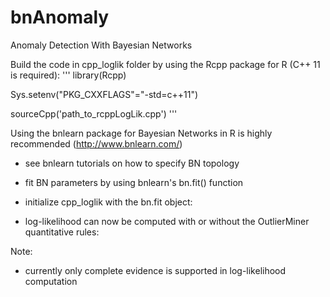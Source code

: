 # bnAnomaly
Anomaly Detection With Bayesian Networks

Build the code in cpp_loglik folder by using the Rcpp package for R (C++ 11 is required):
  '''
  library(Rcpp)
  
  Sys.setenv("PKG_CXXFLAGS"="-std=c++11")
  
  sourceCpp('path_to_rcppLogLik.cpp')
  '''

Using the bnlearn package for Bayesian Networks in R is highly recommended (http://www.bnlearn.com/)
  - see bnlearn tutorials on how to specify BN topology
  - fit BN parameters by using bnlearn's bn.fit() function
  - initialize cpp_loglik with the bn.fit object:
  
  - log-likelihood can now be computed with or without the OutlierMiner quantitative rules:
  
Note:
  - currently only complete evidence is supported in log-likelihood computation
  

